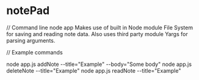 # notePad

// Command line node app
Makes use of built in Node module File System for saving and reading note data.
Also uses third party module Yargs for parsing arguments.

// Example commands

node app.js addNote --title="Example" --body="Some body"  node app.js deleteNote --title="Example"  node app.js readNote --title="Example"

